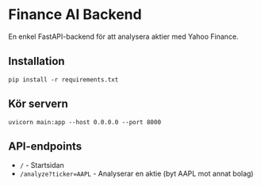 # Finance AI Backend
En enkel FastAPI-backend för att analysera aktier med Yahoo Finance.

## Installation
```
pip install -r requirements.txt
```

## Kör servern
```
uvicorn main:app --host 0.0.0.0 --port 8000
```

## API-endpoints
- `/` - Startsidan
- `/analyze?ticker=AAPL` - Analyserar en aktie (byt AAPL mot annat bolag)
